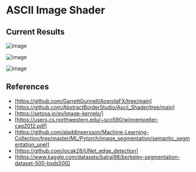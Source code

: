 # ASCII Image Shader

## Current Results

![image](https://github.com/user-attachments/assets/0916be93-8e0a-4693-867f-c23f7998a621)

![image](https://github.com/user-attachments/assets/9742c871-4758-48c0-9bf4-470845729f91)

![image](https://github.com/user-attachments/assets/00ab1430-2e18-41d3-9914-aab95cd402e5)



## References
- [https://github.com/GarrettGunnell/AcerolaFX/tree/main]
- [https://github.com/AbstractBorderStudio/Ascii_Shader/tree/main]
- [https://setosa.io/ev/image-kernels/]
- [https://users.cs.northwestern.edu/~sco590/winnemoeller-cag2012.pdf]
- [https://github.com/aladdinpersson/Machine-Learning-Collection/tree/master/ML/Pytorch/image_segmentation/semantic_segmentation_unet]
- [https://github.com/iocak28/UNet_edge_detection]
- [https://www.kaggle.com/datasets/balraj98/berkeley-segmentation-dataset-500-bsds500]

